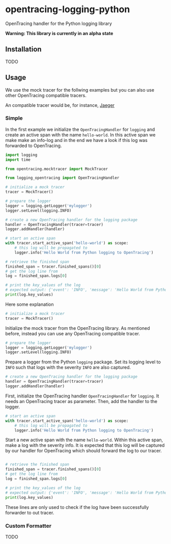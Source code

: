 # opentracing-logging-python
OpenTracing handler for the Python logging library

**Warning: This library is currently in an alpha state**

## Installation

TODO

## Usage
We use the mock tracer for the follwing examples but you can also use other OpenTracing compatible tracers.

An compatible tracer would be, for instance, [Jaeger](https://github.com/jaegertracing/jaeger-client-python)

### Simple
In the first example we initialize the `OpenTracingHandler` for `logging` and create an active span with the name
`hello-world`.
In this active span we make make an info-log and in the end we have a look if this log was forwarded to OpenTracing.

```python
import logging
import time

from opentracing.mocktracer import MockTracer

from logging_opentracing import OpenTracingHandler

# initialize a mock tracer
tracer = MockTracer()

# prepare the logger
logger = logging.getLogger('mylogger')
logger.setLevel(logging.INFO)

# create a new OpenTracing handler for the logging package
handler = OpenTracingHandler(tracer=tracer)
logger.addHandler(handler)

# start an active span
with tracer.start_active_span('hello-world') as scope:
    # this log will be propagated to
    logger.info('Hello World from Python logging to OpenTracing')

# retrieve the finished span
finished_span = tracer.finished_spans()[0]
# get the log line from
log = finished_span.logs[0]

# print the key_values of the log
# expected output: {'event': 'INFO', 'message': 'Hello World from Python logging to OpenTracing'}
print(log.key_values)
```

Here some explanation

```python
# initialize a mock tracer
tracer = MockTracer()
```
Initialize the mock tracer from the OpenTracing library.
As mentioned before, instead you can use any OpenTracing compatible tracer.

```python
# prepare the logger
logger = logging.getLogger('mylogger')
logger.setLevel(logging.INFO)
```
Prepare a logger from the Python `logging` package.
Set its logging level to `INFO` such that logs with the severity `INFO` are also captured.

```python
# create a new OpenTracing handler for the logging package
handler = OpenTracingHandler(tracer=tracer)
logger.addHandler(handler)
```
First, initialize the OpenTracing handler `OpenTracingHandler` for `logging`.
It needs an OpenTracing tracer as parameter.
Then, add the handler to the logger.

```python
# start an active span
with tracer.start_active_span('hello-world') as scope:
    # this log will be propagated to
    logger.info('Hello World from Python logging to OpenTracing')
```
Start a new active span with the name `hello-world`.
Within this active span, make a log with the severity info.
It is expected that this log will be captured by our handler for OpenTracing which should forward the log to our tracer.

```python

# retrieve the finished span
finished_span = tracer.finished_spans()[0]
# get the log line from
log = finished_span.logs[0]

# print the key_values of the log
# expected output: {'event': 'INFO', 'message': 'Hello World from Python logging to OpenTracing'}
print(log.key_values)
```
These lines are only used to check if the log have been successfully forwarder to out tracer.

### Custom Formatter

TODO

